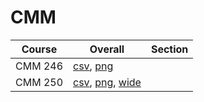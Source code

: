 # CMM

| Course | Overall | Section |
| ------ | ------- | ------- |
| CMM 246 | [csv](https://github.com/UCSD-Historical-Enrollment-Data/2023Fall/blob/main/overall/CMM%20246.csv), [png](https://raw.githubusercontent.com/UCSD-Historical-Enrollment-Data/2023Fall/main/plot_overall/CMM%20246.png) |  |
| CMM 250 | [csv](https://github.com/UCSD-Historical-Enrollment-Data/2023Fall/blob/main/overall/CMM%20250.csv), [png](https://raw.githubusercontent.com/UCSD-Historical-Enrollment-Data/2023Fall/main/plot_overall/CMM%20250.png), [wide](https://raw.githubusercontent.com/UCSD-Historical-Enrollment-Data/2023Fall/main/plot_overall_wide/CMM%20250.png) |  |
